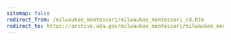 ```yaml
---
sitemap: false 
redirect_from: /milwaukee_montessori/milwaukee_montessori_cd.htm 
redirect_to: https://archive.ada.gov/milwaukee_montessori/milwaukee_montessori_cd.htm 
---
```

